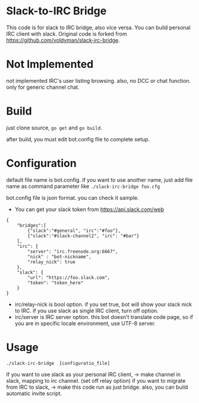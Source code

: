 Slack-to-IRC Bridge
===================

This code is for slack to IRC bridge, also vice versa. You can build personal IRC client with slack. Original code is forked from https://github.com/voldyman/slack-irc-bridge.

Not Implemented
===============

not implemented IRC's user listing browsing. also, no DCC or chat function. only for generic channel chat.

Build
=====
just clone source, ```go get``` and ```go build```.

after build, you must edit bot.config file to complete setup.

Configuration
=============

default file name is bot.config. if you want to use another name, just add file name as command parameter like ```./slack-irc-bridge foo.cfg```

bot.config file is json format. you can check it sample.

* You can get your slack token from https://api.slack.com/web

```
{
    "bridges":[
        {"slack":"#general", "irc":"#foo"},
        {"slack":"#slack-channel2", "irc": "#bar"}
    ],
    "irc": {
        "server": "irc.freenode.org:6667",
        "nick" : "bot-nickname",
        "relay_nick": true
    },
    "slack": {
        "url": "https://foo.slack.com",
        "token": "token_here"
    }
}
```
* irc/relay-nick is bool option. if you set true, bot will show your slack nick to IRC. if you use slack as single IRC client, turn off option.
* irc/server is IRC server option. this bot doesn't translate code page, so if you are in specific locale environment, use UTF-8 server.

Usage
=====
```
./slack-irc-bridge  [configuratio_file]
```


If you want to use slack as your personal IRC client, -> make channel in slack, mapping to irc channel. (set off relay option)
if you want to migrate from IRC to slack, -> make this code run as just bridge. also, you can build automatic invite script.

